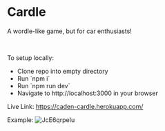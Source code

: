 <h1>Cardle</h1>

A wordle-like game, but for car enthusiasts!

<br>

<p>To setup locally:</p>
<ul>
  <li>Clone repo into empty directory</li>
  <li>Run `npm i`</li>

  <li>Run `npm run dev`</li>
  <li>Navigate to http://localhost:3000 in your browser</li>
</ul>

Live Link: https://caden-cardle.herokuapp.com/

Example:
![JcE6qrpeIu](https://user-images.githubusercontent.com/37673037/191136749-8e6cc50f-e469-46ea-8839-9f5795f3bd31.gif)

